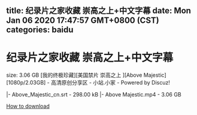 
title: 纪录片之家收藏 崇高之上+中文字幕
date: Mon Jan 06 2020 17:47:57 GMT+0800 (CST)    
categories: baidu
---

# 纪录片之家收藏 崇高之上+中文字幕
size: 3.06 GB
 [我的终极珍藏][美国禁片 崇高之上 ][Above Majestic][1080p/2.03GB] - 高清原创分享区 - 小站.小家 - Powered by Discuz!
 
|- Above_Majestic_cn.srt - 298.00 kB
|- Above Majestic.mp4 - 3.06 GB

[How to download](https://bpcam.bemobtrk.com/go/2ceec3aa-1ca2-46d6-b9ff-aaa5c184517c?jno=1617)